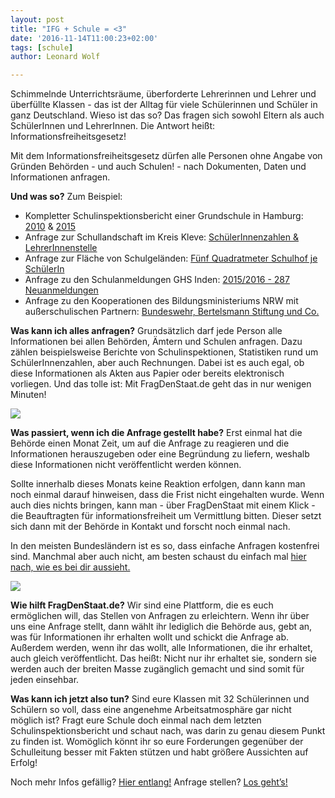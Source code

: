 ```yaml
---
layout: post
title: "IFG + Schule = <3"
date: '2016-11-14T11:00:23+02:00'
tags: [schule]
author: Leonard Wolf

---
```

Schimmelnde Unterrichtsräume, überforderte Lehrerinnen und Lehrer und überfüllte Klassen - das ist der Alltag für viele Schülerinnen und Schüler in ganz Deutschland.
Wieso ist das so? Das fragen sich sowohl Eltern als auch SchülerInnen und LehrerInnen. Die Antwort heißt: Informationsfreiheitsgesetz!

Mit dem Informationsfreiheitsgesetz dürfen alle Personen ohne Angabe von Gründen Behörden - und auch Schulen! - nach Dokumenten, Daten und Informationen anfragen.

<b>Und was so?</b>
Zum Beispiel:
<ul>
    <li>Kompletter Schulinspektionsbericht einer Grundschule in Hamburg: <a href="https://fragdenstaat.de/anfrage/bericht-der-schulinspektion-schule-genslerstrae/">2010</a> & <a href="https://fragdenstaat.de/anfrage/bericht-der-schulinspektion-schule-genslerstrae-2015/">2015</a></li>
    <li>Anfrage zur Schullandschaft im Kreis Kleve: <a href="https://fragdenstaat.de/anfrage/anfrage-zur-schullandschaft-im-kreis-kleve/">SchülerInnenzahlen & LehrerInnenstelle</a></li>
    <li>Anfrage zur Fläche von Schulgeländen: <a href="https://fragdenstaat.de/anfrage/bebauung-schulgelande-ballerstaedtweg-iv/">Fünf Quadratmeter Schulhof je SchülerIn</a></li>
    <li>Anfrage zu den Schulanmeldungen GHS Inden: <a href="https://fragdenstaat.de/anfrage/schulanmeldungen-ghs-inden/">2015/2016 - 287 Neuanmeldungen</a></li>
    <li>Anfrage zu den Kooperationen des Bildungsministeriums NRW mit außerschulischen Partnern: <a href="https://fragdenstaat.de/anfrage/kooperationen-des-msw-mit-auerschulischen-partnern/">Bundeswehr, Bertelsmann Stiftung und Co.</a></li>
</ul>

<b>Was kann ich alles anfragen?</b>
Grundsätzlich darf jede Person alle Informationen bei allen Behörden, Ämtern und Schulen anfragen. Dazu zählen beispielsweise Berichte von Schulinspektionen, Statistiken rund um SchülerInnenzahlen, aber auch Rechnungen. Dabei ist es auch egal, ob diese Informationen als Akten aus Papier oder bereits elektronisch vorliegen. Und das tolle ist: Mit FragDenStaat.de geht das in nur wenigen Minuten!

<img src="https://github.com/okfde/blog.fragdenstaat.de/blob/gh-pages/img/files.gif?raw=true">

<b>Was passiert, wenn ich die Anfrage gestellt habe?</b>
Erst einmal hat die Behörde einen Monat Zeit, um auf die Anfrage zu reagieren und die Informationen herauszugeben oder eine Begründung zu liefern, weshalb diese Informationen nicht veröffentlicht werden können.


Sollte innerhalb dieses Monats keine Reaktion erfolgen, dann kann man noch einmal darauf hinweisen, dass die Frist nicht eingehalten wurde. Wenn auch dies nichts bringen, kann man - über FragDenStaat mit einem Klick - die Beauftragten für informationsfreiheit um Vermittlung bitten. Dieser setzt sich dann mit der Behörde in Kontakt und forscht noch einmal nach. 


In den meisten Bundesländern ist es so, dass einfache Anfragen kostenfrei sind. Manchmal aber auch nicht, am besten schaust du einfach mal <a href="https://fragdenstaat.de/obs/">hier nach, wie es bei dir aussieht.</a>


<img src="https://github.com/okfde/blog.fragdenstaat.de/blob/gh-pages/img/thumb_up.gif?raw=true">

<b>Wie hilft FragDenStaat.de?</b>
Wir sind eine Plattform, die es euch ermöglichen will, das Stellen von Anfragen zu erleichtern. Wenn ihr über uns eine Anfrage stellt, dann wählt ihr lediglich die Behörde aus, gebt an, was für Informationen ihr erhalten wollt und schickt die Anfrage ab. 
Außerdem werden, wenn ihr das wollt, alle Informationen, die ihr erhaltet, auch gleich veröffentlicht. Das heißt: Nicht nur ihr erhaltet sie, sondern sie werden auch der breiten Masse zugänglich gemacht und sind somit für jeden einsehbar.


<b>Was kann ich jetzt also tun?</b>
Sind eure Klassen mit 32 Schülerinnen und Schülern so voll, dass eine angenehme Arbeitsatmosphäre gar nicht möglich ist? Fragt eure Schule doch einmal nach dem letzten Schulinspektionsbericht und schaut nach, was darin zu genau diesem Punkt zu finden ist. Womöglich könnt ihr so eure Forderungen gegenüber der Schulleitung besser mit Fakten stützen und habt größere Aussichten auf Erfolg!


Noch mehr Infos gefällig? <a href="https://fragdenstaat.de/hilfe/howto/">Hier entlang!</a>
Anfrage stellen? <a href="https://fragdenstaat.de/anfrage-stellen/">Los geht’s!</a>
